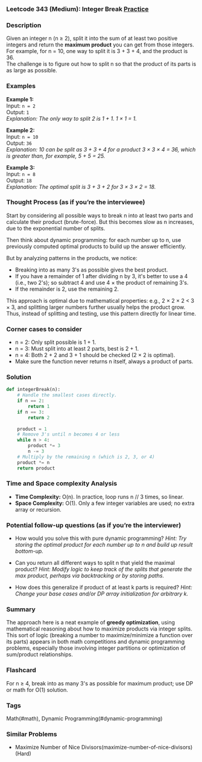 ### Leetcode 343 (Medium): Integer Break [Practice](https://leetcode.com/problems/integer-break)

### Description  
Given an integer n (n ≥ 2), split it into the sum of at least two positive integers and return the **maximum product** you can get from those integers.  
For example, for n = 10, one way to split it is 3 + 3 + 4, and the product is 36.  
The challenge is to figure out how to split n so that the product of its parts is as large as possible.

### Examples  

**Example 1:**  
Input: `n = 2`  
Output: `1`  
*Explanation: The only way to split 2 is 1 + 1. 1 × 1 = 1.*

**Example 2:**  
Input: `n = 10`  
Output: `36`  
*Explanation: 10 can be split as 3 + 3 + 4 for a product 3 × 3 × 4 = 36, which is greater than, for example, 5 + 5 = 25.*

**Example 3:**  
Input: `n = 8`  
Output: `18`  
*Explanation: The optimal split is 3 + 3 + 2 for 3 × 3 × 2 = 18.*

### Thought Process (as if you’re the interviewee)  
Start by considering all possible ways to break n into at least two parts and calculate their product (brute-force). But this becomes slow as n increases, due to the exponential number of splits.

Then think about dynamic programming: for each number up to n, use previously computed optimal products to build up the answer efficiently.

But by analyzing patterns in the products, we notice:
- Breaking into as many 3's as possible gives the best product.
- If you have a remainder of 1 after dividing n by 3, it's better to use a 4 (i.e., two 2's); so subtract 4 and use 4 × the product of remaining 3's.
- If the remainder is 2, use the remaining 2.

This approach is optimal due to mathematical properties: e.g., 2 × 2 × 2 < 3 × 3, and splitting larger numbers further usually helps the product grow.  
Thus, instead of splitting and testing, use this pattern directly for linear time.

### Corner cases to consider  
- n = 2: Only split possible is 1 + 1.
- n = 3: Must split into at least 2 parts, best is 2 + 1.
- n = 4: Both 2 + 2 and 3 + 1 should be checked (2 × 2 is optimal).
- Make sure the function never returns n itself, always a product of parts.

### Solution

```python
def integerBreak(n):
    # Handle the smallest cases directly.
    if n == 2:
        return 1
    if n == 3:
        return 2
    
    product = 1
    # Remove 3's until n becomes 4 or less
    while n > 4:
        product *= 3
        n -= 3
    # Multiply by the remaining n (which is 2, 3, or 4)
    product *= n
    return product
```

### Time and Space complexity Analysis  

- **Time Complexity:** O(n). In practice, loop runs n // 3 times, so linear.
- **Space Complexity:** O(1). Only a few integer variables are used; no extra array or recursion.

### Potential follow-up questions (as if you’re the interviewer)  

- How would you solve this with pure dynamic programming?
  *Hint: Try storing the optimal product for each number up to n and build up result bottom-up.*

- Can you return all different ways to split n that yield the maximal product?
  *Hint: Modify logic to keep track of the splits that generate the max product, perhaps via backtracking or by storing paths.*

- How does this generalize if product of at least k parts is required?
  *Hint: Change your base cases and/or DP array initialization for arbitrary k.*

### Summary
The approach here is a neat example of **greedy optimization**, using mathematical reasoning about how to maximize products via integer splits. This sort of logic (breaking a number to maximize/minimize a function over its parts) appears in both math competitions and dynamic programming problems, especially those involving integer partitions or optimization of sum/product relationships.


### Flashcard
For n ≥ 4, break into as many 3's as possible for maximum product; use DP or math for O(1) solution.

### Tags
Math(#math), Dynamic Programming(#dynamic-programming)

### Similar Problems
- Maximize Number of Nice Divisors(maximize-number-of-nice-divisors) (Hard)